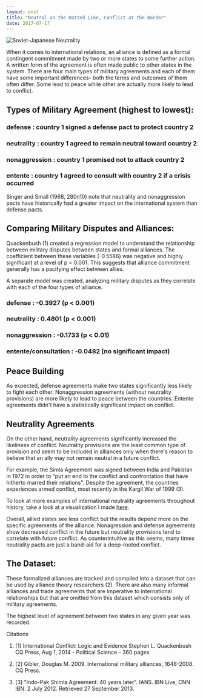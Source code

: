 ```yaml
---
layout: post
title: "Neutral on the Dotted Line, Conflict at the Border"
date: 2017-07-17
---
```


![Soviet-Japanese Neutrality](https://upload.wikimedia.org/wikipedia/commons/d/dd/Molotov_signs_the_Soviet%E2%80%93Japanese_Neutrality_Pact.jpg)

When it comes to international relations, an alliance is defined as a formal contingent commitment made by two or more states to some further action. A written form of the agreement is often made public to other states in the system. There are four main types of military agreements and each of them have some important differences- both the terms and outcomes of them often differ. Some lead to peace while other are actually more likely to lead to conflict.  


## Types of Military Agreement (highest to lowest):

### defense : country 1 signed a defense pact to protect country 2

### neutrality : country 1 agreed to remain neutral toward country 2

### nonaggression : country 1 promised not to attack country 2

### entente : country 1 agreed to consult with country 2 if a crisis occurred

Singer and Small (1968, 280n10) note that  neutrality and nonaggression pacts have historically had a greater impact on the international system than defense pacts.

## Comparing Military Disputes and Alliances:

Quackenbush (1) created a regression model to understand the relationship between military disputes between states and formal alliances. The coefficient between these variables (-0.5586) was negative and highly significant at a level of p < 0.001. This suggests that alliance commitment generally has a pacifying effect between allies. 

A separate model was created, analyzing military disputes as they correlate with each of the four types of alliance.

### defense : -0.3927 (p < 0.001)

### neutrality : 0.4801 (p < 0.001)

### nonaggression : -0.1733 (p < 0.01)

### entente/consultation : -0.0482 (no significant impact)

## Peace Building

As expected, defense agreements make two states significantly less likely to fight each other. Nonaggression agreements (without neutrality provisions) are more likely to lead to peace between the countries. Entente agreements didn't have a statistically significant impact on conflict.

## Neutrality Agreements

On the other hand, neutrality agreements significantly increased the likeliness of conflict. Neutrality provisions are the least common type of provision and seem to be included in alliances only when there's reason to believe that an ally may not remain neutral in a future conflict.

For example, the Simla Agreement was signed between India and Pakistan in 1972 in order to "put an end to the conflict and confrontation that have hitherto marred their relations". Despite the agreement, the countries experiences armed conflict, most recently in the Kargil War of 1999 (3).

To look at more examples of international neutrality agreements throughout history, take a look at a visualization I made <a href="https://laurenschroeder.github.io/alliances/">here</a>.

Overall, allied states see less conflict but the results depend more on the specific agreements of the alliance. Nonagression and defense agreements show decreased conflict in the future but neutrality provisions tend to correlate with future conflict. As counterintuitive as this seems, many times neutrality pacts are just a band-aid for a deep-rooted conflict.


## The Dataset:

These formalized alliances are tracked and compiled into a dataset that can be used by alliance theory researchers (2). There are also many informal alliances and trade agreements that are imperative to international relationships but that are omitted from this dataset which consists only of military agreements. 

The highest level of agreement between two states in any given year was recorded.

Citations

1. [1] International Conflict: Logic and Evidence
Stephen L. Quackenbush
CQ Press, Aug 1, 2014 - Political Science - 360 pages

2. [2] Gibler, Douglas M. 2009. International military alliances, 1648-2008. CQ Press.  

3. [3] "Indo-Pak Shimla Agreement: 40 years later". IANS. IBN Live, CNN IBN. 2 July 2012. Retrieved 27 September 2013.